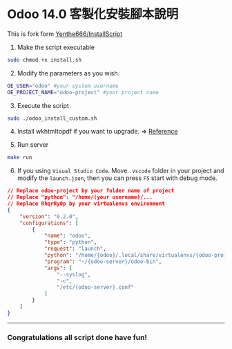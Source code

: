 # Odoo 14.0 客製化安裝腳本說明

This is fork form [Yenthe666/InstallScript](https://github.com/Yenthe666/InstallScript)

1. Make the script executable

```sh
sudo chmod +x install.sh
```

2. Modify the parameters as you wish.
```sh
OE_USER="odoo" #your system username
OE_PROJECT_NAME="odoo-project" #your project name
```

3. Execute the script
```sh
sudo ./odoo_install_custom.sh
```

4. Install wkhtmltopdf if you want to upgrade. =>
[Reference](https://computingforgeeks.com/install-wkhtmltopdf-on-ubuntu-debian-linux/)

5. Run server
```sh
make run
```

6. If you using `Visual Studio Code`. Move `.vscode` folder in your project and modify the `launch.json`, then you can press `F5` start with debug mode.
```json
// Replace odoo-project by your folder name of project
// Replace "python": "/home/(your username)/...
// Replace RhqrRy0p by your virtualenvs environment
{
    "version": "0.2.0",
    "configurations": [
        {
            "name": "odoo",
            "type": "python",
            "request": "launch",
            "python": "/home/{odoo}/.local/share/virtualenvs/{odoo-project-RhqrRy0p}/bin/python3.8",
            "program": "~/{odoo-server}/odoo-bin",
            "args": [
                "--syslog",
                "-c",
                "/etc/{odoo-server}.conf"
            ]
        }
    ]
}
```

---
### Congratulations all script done have fun!

